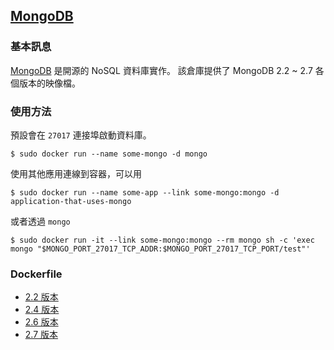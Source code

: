 ## [MongoDB](https://registry.hub.docker.com/_/mongo/)

### 基本訊息
[MongoDB](https://en.wikipedia.org/wiki/MongoDB) 是開源的 NoSQL 資料庫實作。
該倉庫提供了 MongoDB 2.2 ~ 2.7 各個版本的映像檔。

### 使用方法
預設會在 `27017` 連接埠啟動資料庫。
```
$ sudo docker run --name some-mongo -d mongo
```

使用其他應用連線到容器，可以用
```
$ sudo docker run --name some-app --link some-mongo:mongo -d application-that-uses-mongo
```
或者透過 `mongo`
```
$ sudo docker run -it --link some-mongo:mongo --rm mongo sh -c 'exec mongo "$MONGO_PORT_27017_TCP_ADDR:$MONGO_PORT_27017_TCP_PORT/test"'
```

### Dockerfile
* [2.2 版本](https://github.com/docker-library/mongo/blob/77c841472ccb6cc87fea1218269d097405edc6cb/2.2/Dockerfile)
* [2.4 版本](https://github.com/docker-library/mongo/blob/807078cb7b5f0289f6dabf9f6875d5318122bc30/2.4/Dockerfile)
* [2.6 版本](https://github.com/docker-library/mongo/blob/77c841472ccb6cc87fea1218269d097405edc6cb/2.6/Dockerfile)
* [2.7 版本](https://github.com/docker-library/mongo/blob/807078cb7b5f0289f6dabf9f6875d5318122bc30/2.7/Dockerfile)
